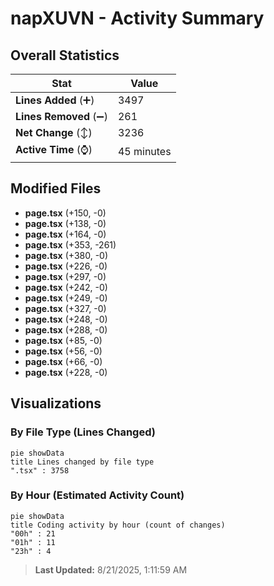 # napXUVN - Activity Summary 

## Overall Statistics

| Stat                   | Value                                                             |
| ---------------------- | ----------------------------------------------------------------- |
| **Lines Added** (➕)   | 3497                                          |
| **Lines Removed** (➖) | 261                                        |
| **Net Change** (↕)    | 3236                |
| **Active Time** (⌚)   | 45 minutes |


## Modified Files
- **page.tsx** (+150, -0)
- **page.tsx** (+138, -0)
- **page.tsx** (+164, -0)
- **page.tsx** (+353, -261)
- **page.tsx** (+380, -0)
- **page.tsx** (+226, -0)
- **page.tsx** (+297, -0)
- **page.tsx** (+242, -0)
- **page.tsx** (+249, -0)
- **page.tsx** (+327, -0)
- **page.tsx** (+248, -0)
- **page.tsx** (+288, -0)
- **page.tsx** (+85, -0)
- **page.tsx** (+56, -0)
- **page.tsx** (+66, -0)
- **page.tsx** (+228, -0)

## Visualizations

### By File Type (Lines Changed)

```mermaid
pie showData
title Lines changed by file type
".tsx" : 3758
```

### By Hour (Estimated Activity Count)

```mermaid
pie showData
title Coding activity by hour (count of changes)
"00h" : 21
"01h" : 11
"23h" : 4
```


> **Last Updated:** 8/21/2025, 1:11:59 AM